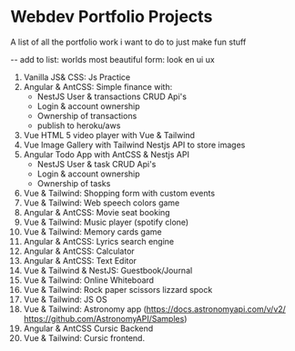 # Webdev Portfolio Projects
A list of all the portfolio work i want to do to just make fun stuff

-- add to list: worlds most beautiful form: look en ui ux

1. Vanilla JS& CSS: Js Practice
2. Angular & AntCSS: Simple finance with:
    - NestJS User & transactions CRUD Api's
    - Login & account ownership
    - Ownership of transactions
    - publish to heroku/aws
3. Vue HTML 5 video player with Vue & Tailwind
4. Vue Image Gallery with Tailwind Nestjs API to store images
5. Angular Todo App with AntCSS & Nestjs API
    - NestJS User & task CRUD Api's
    - Login & account ownership
    - Ownership of tasks
6. Vue & Tailwind: Shopping form with custom events
7. Vue & Tailwind: Web speech colors game
8. Angular & AntCSS: Movie seat booking
9. Vue & Tailwind: Music player (spotify clone)
10. Vue & Tailwind: Memory cards game
11. Angular & AntCSS: Lyrics search engine
12. Angular & AntCSS: Calculator
13. Angular & AntCSS: Text Editor
14. Vue & Tailwind & NestJS: Guestbook/Journal
15. Vue & Tailwind: Online Whiteboard
16. Vue & Tailwind: Rock paper scissors lizzard spock
17. Vue & Tailwind: JS OS
18. Vue & Tailwind: Astronomy app (https://docs.astronomyapi.com/v/v2/ https://github.com/AstronomyAPI/Samples)
19. Angular & AntCSS Cursic Backend
20. Vue & Tailwind: Cursic frontend.
